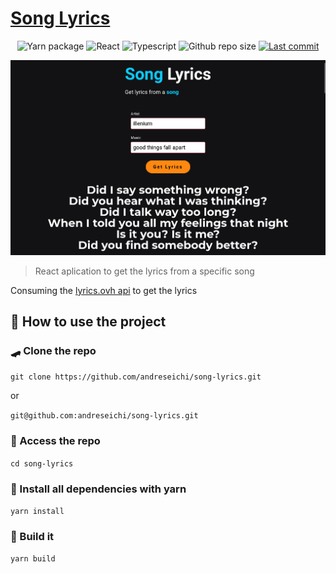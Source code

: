 # [Song Lyrics](https://song-lyrics-gamma.vercel.app/)

<p align="center">
    <img alt="Yarn package" src="https://img.shields.io/badge/Yarn-2C8EBB?style=for-the-badge&logo=yarn&logoColor=fff">
    <img alt="React" src="https://img.shields.io/badge/React-000?style=for-the-badge&logo=react">
    <img alt="Typescript" src="https://img.shields.io/badge/Typescript-fff?style=for-the-badge&logo=typescript">
    <img alt="Github repo size" src="https://img.shields.io/github/repo-size/andreseichi/song-lyrics?style=for-the-badge">
    <a href="https://github.com/andreseichi/song-lyrics/commits"><img alt="Last commit" src="https://img.shields.io/github/last-commit/andreseichi/song-lyrics?style=for-the-badge" /></a>
</p>

<div align="center">
  <img src="./screenshots/screenshot.png" alt="Screenshot">
</div>

> React aplication to get the lyrics from a specific song

Consuming the [lyrics.ovh api](https://lyricsovh.docs.apiary.io) to get the lyrics

## 🚀 How to use the project

### 🛹 Clone the repo

`git clone https://github.com/andreseichi/song-lyrics.git`

or

`git@github.com:andreseichi/song-lyrics.git`

### 📒 Access the repo

`cd song-lyrics`

### 🧭 Install all dependencies with yarn

`yarn install`

### 🔨 Build it

`yarn build`
